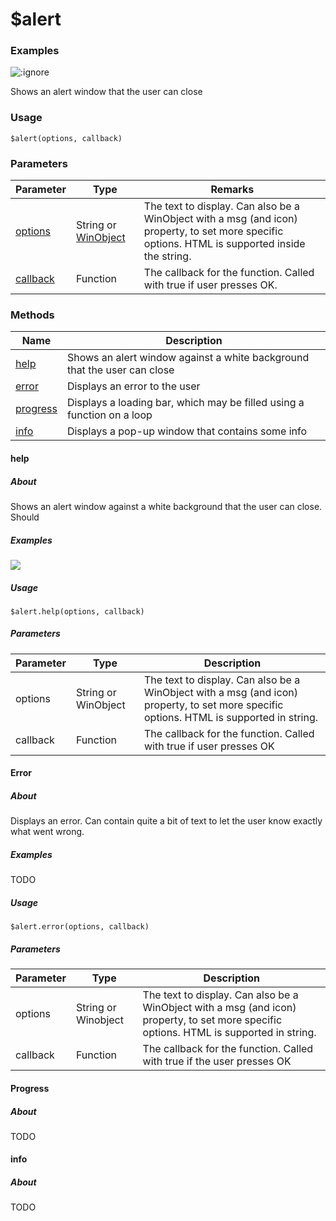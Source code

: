 # $alert

### Examples

![](assets/alert.png ':ignore')

Shows an alert window that the user can close

### Usage

`$alert(options, callback)`

### Parameters

| Parameter                      | Type                                                                                                                 | Remarks                                                                                                                                         |
| ------------------------------ | -------------------------------------------------------------------------------------------------------------------- | ----------------------------------------------------------------------------------------------------------------------------------------------- |
| [options](#)    | String or [WinObject](https://github.com/its-pablo/windows93-docs/blob/main/dialog/alert/broken-reference/README) | The text to display. Can also be a WinObject with a msg (and icon) property, to set more specific options. HTML is supported inside the string. |
| [callback](params/callback) | Function                                                                                                             | The callback for the function. Called with true if user presses OK.                                                                             |

### Methods

| Name                  | Description                                                              |
|-----------------------|--------------------------------------------------------------------------|
| [help](#help)         | Shows an alert window against a white background that the user can close |
| [error](#error)       | Displays an error to the user                                            |
| [progress](#progress) | Displays a loading bar, which may be filled using a function on a loop   |
| [info](#info)         | Displays a pop-up window that contains some info                         |

#### help
##### About
Shows an alert window against a white background that the user can close. Should
##### Examples

![](assets/alertHelp.png)

##### Usage

`$alert.help(options, callback)`

##### Parameters
| Parameter | Type                | Description                                                                                                                             |
| --------- | ------------------- | --------------------------------------------------------------------------------------------------------------------------------------- |
| options   | String or WinObject | The text to display. Can also be a WinObject with a msg (and icon) property, to set more specific options. HTML is supported in string. |
| callback  | Function            | The callback for the function. Called with true if user presses OK                                                                      |


#### Error
##### About
Displays an error. Can contain quite a bit of text to let the user know exactly what went wrong.

##### Examples

TODO

##### Usage

`$alert.error(options, callback)`

##### Parameters
| Parameter | Type                | Description                                                                                                                             |
|-----------|---------------------|-----------------------------------------------------------------------------------------------------------------------------------------|
| options   | String or Winobject | The text to display. Can also be a WinObject with a msg (and icon) property, to set more specific options. HTML is supported in string. |
| callback  | Function            | The callback for the function. Called with true if the user presses OK                                                                  |


#### Progress
##### About
TODO
#### info
##### About
TODO
